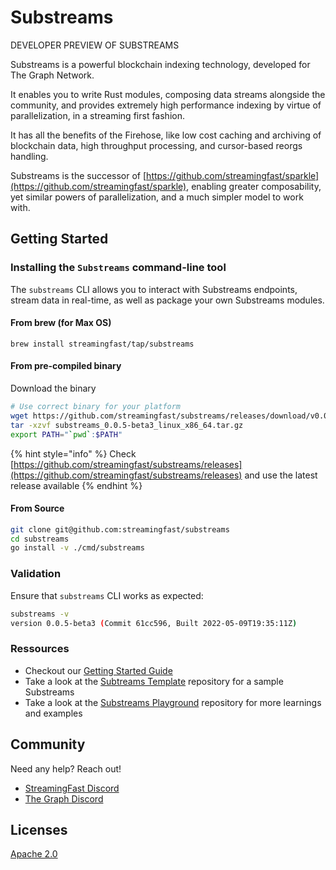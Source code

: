 # Substreams

DEVELOPER PREVIEW OF SUBSTREAMS

Substreams is a powerful blockchain indexing technology, developed for The Graph Network.

It enables you to write Rust modules, composing data streams alongside the community, and provides extremely high performance indexing by virtue of parallelization, in a streaming first fashion.

It has all the benefits of the Firehose, like low cost caching and archiving of blockchain data, high throughput processing, and cursor-based reorgs handling.

Substreams is the successor of [https://github.com/streamingfast/sparkle](https://github.com/streamingfast/sparkle), enabling greater composability, yet similar powers of parallelization, and a much simpler model to work with.

## Getting Started

### Installing the `Substreams` command-line tool

The `substreams` CLI allows you to interact with Substreams endpoints, stream data in real-time, as well as package your own Substreams modules.

#### From brew (for Max OS)

```
brew install streamingfast/tap/substreams
```

#### From pre-compiled binary

Download the binary

```bash
# Use correct binary for your platform
wget https://github.com/streamingfast/substreams/releases/download/v0.0.5-beta3/substreams_0.0.5-beta3_linux_x86_64.tar.gz
tar -xzvf substreams_0.0.5-beta3_linux_x86_64.tar.gz
export PATH="`pwd`:$PATH"
```

{% hint style="info" %}
Check [https://github.com/streamingfast/substreams/releases](https://github.com/streamingfast/substreams/releases) and use the latest release available
{% endhint %}

#### From Source

```bash
git clone git@github.com:streamingfast/substreams
cd substreams
go install -v ./cmd/substreams
```

### Validation

Ensure that `substreams` CLI works as expected:

```bash
substreams -v
version 0.0.5-beta3 (Commit 61cc596, Built 2022-05-09T19:35:11Z)
```

### Ressources

* Checkout our [Getting Started Guide](developer-guide/overview.md)
* Take a look at the [Subtreams Template](https://github.com/streamingfast/substreams-template) repository for a sample Substreams
* Take a look at the [Substreams Playground](https://github.com/streamingfast/substreams-playground) repository for more learnings and examples

## Community

Need any help? Reach out!

* [StreamingFast Discord](https://discord.gg/jZwqxJAvRs)
* [The Graph Discord](https://discord.gg/vtvv7FP)

## Licenses

[Apache 2.0](../LICENSE/)

